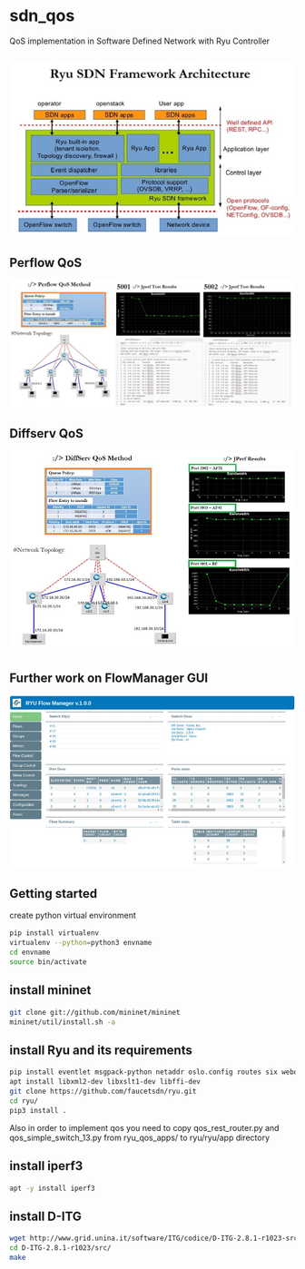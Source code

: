 # sdn_qos
QoS implementation in Software Defined Network with Ryu Controller

## 
![alt_text](https://github.com/amirashoori7/sdn_qos/blob/f6d57c8d29c403a016fb196da2a3b59768ccbc3a/demo_results/ryu_arch.jpg)

## Perflow QoS 
![alt_text](https://github.com/amirashoori7/sdn_qos/blob/d6a423297848a2b4a2797cbabd6c4de2549bfbe5/demo_results/perflow%20results.jpg)

## Diffserv QoS
![alt_text](https://github.com/amirashoori7/sdn_qos/blob/d6a423297848a2b4a2797cbabd6c4de2549bfbe5/demo_results/diffserv%20results.jpg)

## Further work on FlowManager GUI
![alt_text](https://github.com/amirashoori7/sdn_qos/blob/6fc9763209a50fdb0faadc1187d42617a597dd90/demo_results/flowmgr.jpg)

## Getting started
create python virtual environment

```bash
pip install virtualenv
virtualenv --python=python3 envname
cd envname
source bin/activate
```

## install mininet
```bash
git clone git://github.com/mininet/mininet
mininet/util/install.sh -a
```

## install Ryu and its requirements
```bash
pip install eventlet msgpack-python netaddr oslo.config routes six webob
apt install libxml2-dev libxslt1-dev libffi-dev
git clone https://github.com/faucetsdn/ryu.git
cd ryu/
pip3 install .
```
Also in order to implement qos you need to copy qos_rest_router.py
and qos_simple_switch_13.py from ryu_qos_apps/ to ryu/ryu/app directory

## install iperf3
```bash
apt -y install iperf3
```

## install D-ITG
```bash
wget http://www.grid.unina.it/software/ITG/codice/D-ITG-2.8.1-r1023-src.zip
cd D-ITG-2.8.1-r1023/src/
make
```
